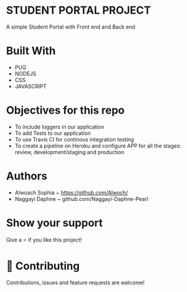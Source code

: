 # STUDENT PORTAL PROJECT 
A simple Student Portal with Front end and Back end 

# Built With 
* PUG 
* NODEJS 
* CSS
* JAVASCRIPT 

# Objectives for this repo 
* To include loggers in our application 
* To add Tests to our application
* To use Travis CI for continous integration testing 
* To create a pipeline on Heroku and configure APP for all the stages: review, development/staging and production

# Authors 
* Alwoach Sophia ~ https://github.com/Alwoch/ 
* Naggayi Daphne ~ github.com/Naggayi-Daphne-Pearl

# Show your support
Give a ⭐️ if you like this project!

# 🤝 Contributing
Contributions, issues and feature requests are welcome!
